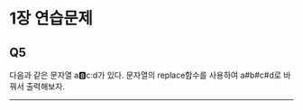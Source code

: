# 1장 연습문제
## Q5
다음과 같은 문자열 a:b:c:d가 있다. 문자열의 replace함수를 사용하여 a#b#c#d로 바꿔서 출력해보자.

---
```python

```